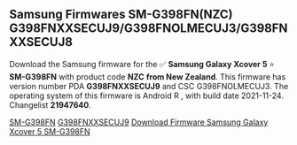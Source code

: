 <h2>Samsung Firmwares SM-G398FN(NZC) G398FNXXSECUJ9/G398FNOLMECUJ3/G398FNXXSECUJ8</h2>
Download the Samsung firmware for the ✅ <strong>Samsung Galaxy Xcover 5 </strong> ⭐ <strong>SM-G398FN</strong> with product code <strong>NZC</strong> <strong> from New Zealand</strong>. This firmware has version number PDA <strong>G398FNXXSECUJ9</strong> and CSC G398FNOLMECUJ3. The operating system of this firmware is Android R , with build date 2021-11-24. Changelist <strong>21947640</strong>.


[SM-G398FN](https://samfirm.shop/samsung/model/SM-G398FN)
[G398FNXXSECUJ9](https://samfirm.shop/samsung/pda/G398FNXXSECUJ9)
[Download Firmware Samsung Galaxy Xcover 5 SM-G398FN](https://samfirm.shop/samsung/firmware/477847)
